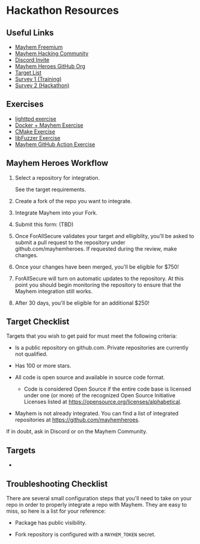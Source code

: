 # Hackathon Resources

## Useful Links

- [Mayhem Freemium](https://mayhem.forallsecure.com/)
- [Mayhem Hacking Community](https://community.forallsecure.com/)
- [Discord Invite](https://discord.gg/yszjX46N)
- [Mayhem Heroes GitHub Org](https://github.com/mayhemheroes)
- [Target List](https://docs.google.com/spreadsheets/d/1cFwb9ZQMGRrZk8NxaGYX54Qdk3rN53ZW1k3SA36jyR8/edit?usp=sharing)
- [Survey 1 (Training)](https://dydbdnwi0qu.typeform.com/to/jZEKf0it)
- [Survey 2 (Hackathon)](https://dydbdnwi0qu.typeform.com/to/gyUrPXDM)

## Exercises

- [lighttpd exercise](lighttpd-example.md)
- [Docker + Mayhem Exercise](docker-intro.md)
- [CMake Exercise](cmake-libfuzzer-exercise.md#cmake-exercise)
- [libFuzzer Exercise](cmake-libfuzzer-exercise.md#libfuzzer-exercise)
- [Mayhem GitHub Action Exercise](gh-actions.md)

## Mayhem Heroes Workflow

1. Select a repository for integration.

    See the target requirements.

2. Create a fork of the repo you want to integrate.

3. Integrate Mayhem into your Fork.

4. Submit this form: (TBD)

5. Once ForAllSecure validates your target and elligiblity, you'll be asked to submit a pull request to the repository under github.com/mayhemheroes. If requested during the review, make changes.

6. Once your changes have been merged, you'll be eligible for $750!

7. ForAllSecure will turn on automatic updates to the repository. At this point you should begin monitoring the repository to ensure that the Mayhem integration still works.

8. After 30 days, you'll be eligible for an additional $250!

## Target Checklist

Targets that you wish to get paid for must meet the following criteria:

* Is a public repository on github.com.  Private repositories are currently not qualified.

* Has 100 or more stars.

* All code is open source and available in source code format.

    - Code is considered Open Source if the entire code base is licensed under one (or more) of the recognized Open Source Initiative Licenses listed at https://opensource.org/licenses/alphabetical. 

* Mayhem is not already integrated. You can find a list of integrated repositories at https://github.com/mayhemheroes.

If in doubt, ask in Discord or on the Mayhem Community.

## Targets

- 
## Troubleshooting Checklist

There are several small configuration steps that you'll need to take on your repo in order to properly integrate a repo with Mayhem. They are easy to miss, so here is a list for your reference:

* Package has public visibility.

* Fork repository is configured with a `MAYHEM_TOKEN` secret.

